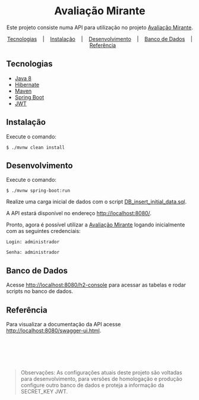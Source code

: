 <div align="center">
    <h1>Avaliação Mirante</h1>
    <p>
        Este projeto consiste numa API para utilização no projeto <a href="https://github.com/amandabezerra/avaliacao-mirante-frontend)">Avaliação Mirante</a>.
    </p>
    <div>
        <a href="#tecnologias">Tecnologias</a>
        &nbsp;&nbsp;&nbsp;|&nbsp;&nbsp;&nbsp;
        <a href="#desenvolvimento">Instalação</a>
        &nbsp;&nbsp;&nbsp;|&nbsp;&nbsp;&nbsp;
        <a href="#desenvolvimento">Desenvolvimento</a>
        &nbsp;&nbsp;&nbsp;|&nbsp;&nbsp;&nbsp;
        <a href="#banco">Banco de Dados</a>
        &nbsp;&nbsp;&nbsp;|&nbsp;&nbsp;&nbsp;
        <a href="#referencia">Referência</a>
    </div>
</div>

<h2 id="tecnologias">Tecnologias</h2>

+ [Java 8](https://www.java.com/pt_BR/)
+ [Hibernate](https://hibernate.org/)
+ [Maven](https://maven.apache.org/)
+ [Spring Boot](https://spring.io/projects/spring-boot)
+ [JWT](https://jwt.io/)


<h2 id="instalacao">Instalação</h2>

Execute o comando:

``
$ ./mvnw clean install
``

<h2 id="desenvolvimento">Desenvolvimento</h2>

Execute o comando:

``
$ ./mvnw spring-boot:run
``

Realize uma carga inicial de dados com o script [DB_insert_initial_data.sql](./src/main/resources/database/DB_insert_initial_data.sql).

A API estará disponível no endereço [http://localhost:8080/](http://localhost:8080/).

Pronto, agora é possível utilizar a [Avaliação Mirante](https://github.com/amandabezerra/avaliacao-mirante-frontend) logando inicialmente com as seguintes credenciais:

``
Login: administrador
``

``
Senha: administrador
``


<h2 id="banco">Banco de Dados</h2>

Acesse [http://localhost:8080/h2-console](http://localhost:8080/h2-console) para acessar as tabelas e rodar scripts no banco de dados.


<h2 id="referencia">Referência</h2>

Para visualizar a documentação da API acesse [http://localhost:8080/swagger-ui.html](http://localhost:8080/swagger-ui.html).


<br>
<br>
<br>
<br>

> Observações: As configurações atuais deste projeto são voltadas para desenvolvimento, para versões de homologação e produção configure outro banco de dados e proteja a informação da SECRET_KEY JWT. 